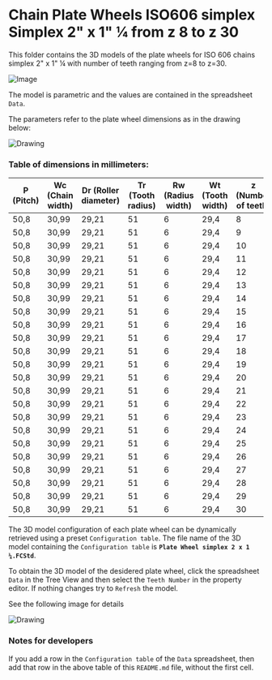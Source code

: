 # Chain Plate Wheels ISO606 simplex Simplex 2" x 1" ¼ from z 8 to z 30

This folder contains the 3D models of the plate wheels for ISO 606 chains simplex 2" x 1" ¼ with number of teeth ranging from z=8 to z=30.

![Image](screenshot.png "Plate Wheel Simplex")

The model is parametric and the values are contained in the spreadsheet `Data`.

The parameters refer to the plate wheel dimensions as in the drawing below:

![Drawing](drawing.png "Drawing")

### Table of dimensions in millimeters:

P (Pitch)|Wc (Chain width)|Dr (Roller diameter)|Tr (Tooth radius)|Rw (Radius width)|Wt (Tooth width)|z (Number of teeth)|De (External Diameter)|Dp (Pitch diameter)|D (Hole diameter)|H (Total height)
---|---|---|---|---|---|---|---|---|---|---
50,8|30,99|29,21|51|6|29,4|8|153|132,69|25|29,4
50,8|30,99|29,21|51|6|29,4|9|169|148,54|25|29,4
50,8|30,99|29,21|51|6|29,4|10|185|164,44|25|29,4
50,8|30,99|29,21|51|6|29,4|11|200,8|180,34|30|29,4
50,8|30,99|29,21|51|6|29,4|12|216,8|196,29|30|29,4
50,8|30,99|29,21|51|6|29,4|13|232,8|212,29|30|29,4
50,8|30,99|29,21|51|6|29,4|14|248,8|228,29|30|29,4
50,8|30,99|29,21|51|6|29,4|15|264,8|244,3|30|29,4
50,8|30,99|29,21|51|6|29,4|16|280,9|260,4|30|29,4
50,8|30,99|29,21|51|6|29,4|17|296,9|276,4|30|29,4
50,8|30,99|29,21|51|6|29,4|18|313|292,55|30|29,4
50,8|30,99|29,21|51|6|29,4|19|329,1|308,66|30|29,4
50,8|30,99|29,21|51|6|29,4|20|345,2|324,71|30|29,4
50,8|30,99|29,21|51|6|29,4|21|361,3|340,82|30|29,4
50,8|30,99|29,21|51|6|29,4|22|377,5|356,98|30|29,4
50,8|30,99|29,21|51|6|29,4|23|393,6|373,08|30|29,4
50,8|30,99|29,21|51|6|29,4|24|409,7|389,18|30|29,4
50,8|30,99|29,21|51|6|29,4|25|425,8|405,33|30|29,4
50,8|30,99|29,21|51|6|29,4|26|441,9|421,44|30|29,4
50,8|30,99|29,21|51|6|29,4|27|458,1|437,59|30|29,4
50,8|30,99|29,21|51|6|29,4|28|474,2|453,69|30|29,4
50,8|30,99|29,21|51|6|29,4|29|490,4|469,9|30|29,4
50,8|30,99|29,21|51|6|29,4|30|506,5|486|30|29,4

The 3D model configuration of each plate wheel can be dynamically retrieved using a preset `Configuration table`.
The file name of the 3D model containing the `Configuration table` is **`Plate Wheel simplex 2 x 1 ¼.FCStd`**.

To obtain the 3D model of the desidered plate wheel, click the spreadsheet `Data` in the Tree View and then select the `Teeth Number` in the property editor. If nothing changes try to `Refresh` the model.

See the following image for details

![Drawing](configuration.png "Configuration")

### Notes for developers
If you add a row in the `Configuration table` of the `Data` spreadsheet, then add that row in the above table of this `README.md` file, without the first cell.
